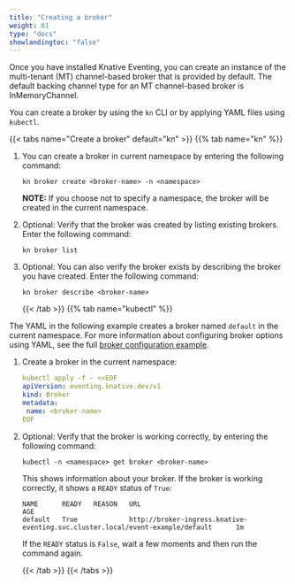 ```yaml
---
title: "Creating a broker"
weight: 01
type: "docs"
showlandingtoc: "false"
---
```


Once you have installed Knative Eventing, you can create an instance of the multi-tenant (MT) channel-based broker that is provided by default. The default backing channel type for an MT channel-based broker is InMemoryChannel.

You can create a broker by using the `kn` CLI or by applying YAML files using `kubectl`.

{{< tabs name="Create a broker" default="kn" >}}
    {{% tab name="kn" %}}

1. You can create a broker in current namespace by entering the following command:

    ```shell
    kn broker create <broker-name> -n <namespace>
    ```

    **NOTE:** If you choose not to specify a namespace, the broker will be created in the current namespace.

1. Optional: Verify that the broker was created by listing existing brokers. Enter the following command:

    ```shell
    kn broker list
    ```

1. Optional: You can also verify the broker exists by describing the broker you have created. Enter the following command:

    ```shell
    kn broker describe <broker-name>
    ```

    {{< /tab >}}
    {{% tab name="kubectl" %}}

The YAML in the following example creates a broker named `default` in the current namespace. For more information about configuring broker options using YAML, see the full [broker configuration example](./example-mtbroker).

1. Create a broker in the current namespace:

    ```yaml
    kubectl apply -f - <<EOF
    apiVersion: eventing.knative.dev/v1
    kind: Broker
    metadata:
     name: <broker-name>
    EOF
    ```

1. Optional: Verify that the broker is working correctly, by entering the following command:

    ```shell
    kubectl -n <namespace> get broker <broker-name>
    ```

    This shows information about your broker. If the broker is working correctly, it shows a `READY` status of `True`:

    ```shell
    NAME      READY   REASON   URL                                                                                 AGE
    default   True             http://broker-ingress.knative-eventing.svc.cluster.local/event-example/default      1m
    ```

    If the `READY` status is `False`, wait a few moments and then run the command again.

    {{< /tab >}}
{{< /tabs >}}
